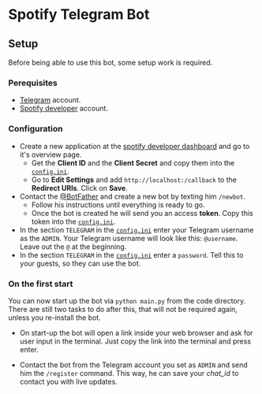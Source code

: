# Spotify Telegram Bot

## Setup
Before being able to use this bot, some setup work is required.
### Perequisites
+ [Telegram](https://telegram.org/) account.
+ [Spotify developer](https://developer.spotify.com/) account.

### Configuration
+ Create a new application at the [spotify developer dashboard](https://developer.spotify.com/dashboard/applications) and go to it's overview page.
    + Get the **Client ID** and the **Client Secret** and copy them into the [`config.ini`](config.ini).
    + Go to **Edit Settings** and add `http://localhost:/callback` to the **Redirect URIs**. Click on **Save**.
+ Contact the [@BotFather](t.me/BotFather) and create a new bot by texting him `/newbot`.
    + Follow his instructions until everything is ready to go.
    + Once the bot is created he will send you an access **token**. Copy this token into the [`config.ini`](config.ini).
+ In the section `TELEGRAM` in the [`config.ini`](config.ini) enter your Telegram username as the `ADMIN`. Your Telegram username will look like this: `@username`. Leave out the `@` at the beginning.
+ In the section `TELEGRAM` in the [`config.ini`](config.ini) enter a `password`. Tell this to your guests, so they can use the bot.

### On the first start
You can now start up the bot via `python main.py` from the code directory.
There are still two tasks to do after this, that will not be required again, unless you re-install the bot.
+ On start-up the bot will open a link inside your web browser and ask for user input in the terminal. Just copy the link into the terminal and press enter.

+ Contact the bot from the Telegram account you set as `ADMIN` and send him the `/register` command. This way, he can save your *chat_id* to contact you with live updates.
